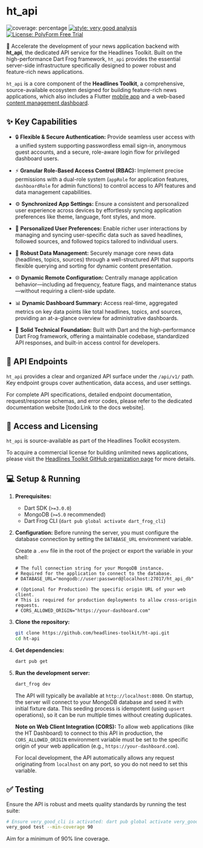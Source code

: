 # ht_api

![coverage: percentage](https://img.shields.io/badge/coverage-xx-green)
[![style: very good analysis](https://img.shields.io/badge/style-very_good_analysis-B22C89.svg)](https://pub.dev/packages/very_good_analysis)
[![License: PolyForm Free Trial](https://img.shields.io/badge/License-PolyForm%20Free%20Trial-blue)](https://polyformproject.org/licenses/free-trial/1.0.0)

🚀 Accelerate the development of your news application backend with **ht_api**, the
dedicated API service for the Headlines Toolkit. Built on the high-performance
Dart Frog framework, `ht_api` provides the essential server-side infrastructure
specifically designed to power robust and feature-rich news applications.

`ht_api` is a core component of the **Headlines Toolkit**, a comprehensive,
source-available ecosystem designed for building feature-rich news
applications, which also includes a Flutter [mobile app](https://github.com/headlines-toolkit/ht-main) and a web-based [content
management dashboard](https://github.com/headlines-toolkit/ht-dashboard).

## ✨ Key Capabilities

*   🔒 **Flexible & Secure Authentication:** Provide seamless user access with
    a unified system supporting passwordless email sign-in, anonymous guest
    accounts, and a secure, role-aware login flow for privileged dashboard
    users.

*   ⚡️ **Granular Role-Based Access Control (RBAC):** Implement precise
    permissions with a dual-role system (`appRole` for application features,
    `dashboardRole` for admin functions) to control access to API features
    and data management capabilities.

*   ⚙️ **Synchronized App Settings:** Ensure a consistent and personalized user
    experience across devices by effortlessly syncing application preferences
    like theme, language, font styles, and more.

*   👤 **Personalized User Preferences:** Enable richer user interactions by
    managing and syncing user-specific data such as saved headlines, followed
    sources, and followed topics tailored to individual users.

*   💾 **Robust Data Management:** Securely manage core news data (headlines,
    topics, sources) through a well-structured API that supports flexible
    querying and sorting for dynamic content presentation.

*   🌐 **Dynamic Remote Configuration:** Centrally manage application
    behavior—including ad frequency, feature flags, and maintenance status—without
    requiring a client-side update.

*   📊 **Dynamic Dashboard Summary:** Access real-time, aggregated metrics on
    key data points like total headlines, topics, and sources, providing
    an at-a-glance overview for administrative dashboards.

*   🔧 **Solid Technical Foundation:** Built with Dart and the high-performance
    Dart Frog framework, offering a maintainable codebase, standardized API
    responses, and built-in access control for developers.

## 🔌 API Endpoints

`ht_api` provides a clear and organized API surface under the `/api/v1/` path.
Key endpoint groups cover authentication, data access, and user settings.

For complete API specifications, detailed endpoint documentation,
request/response schemas, and error codes, please refer to the dedicated
documentation website [todo:Link to the docs website].

## 🔑 Access and Licensing

`ht_api` is source-available as part of the Headlines Toolkit ecosystem.

To acquire a commercial license for building unlimited news applications, please visit 
the [Headlines Toolkit GitHub organization page](https://github.com/headlines-toolkit)
for more details.

## 💻 Setup & Running

1.  **Prerequisites:**
    *   Dart SDK (`>=3.0.0`)
    *   MongoDB (`>=5.0` recommended)
    *   Dart Frog CLI (`dart pub global activate dart_frog_cli`)

2.  **Configuration:**
    Before running the server, you must configure the database connection by
    setting the `DATABASE_URL` environment variable.

    Create a `.env` file in the root of the project or export the variable in
    your shell:
    ```shell
    # The full connection string for your MongoDB instance.
    # Required for the application to connect to the database.
    # DATABASE_URL="mongodb://user:password@localhost:27017/ht_api_db"

    # (Optional for Production) The specific origin URL of your web client.
    # This is required for production deployments to allow cross-origin requests.
    # CORS_ALLOWED_ORIGIN="https://your-dashboard.com"
    ```

3.  **Clone the repository:**
    ```bash
    git clone https://github.com/headlines-toolkit/ht-api.git
    cd ht-api
    ```
4.  **Get dependencies:**
    ```bash
    dart pub get
    ```
5.  **Run the development server:**
    ```bash
    dart_frog dev
    ```
    The API will typically be available at `http://localhost:8080`. On startup,
    the server will connect to your MongoDB database and seed it with initial
    fixture data. This seeding process is idempotent (using `upsert`
    operations), so it can be run multiple times without creating duplicates.


    **Note on Web Client Integration (CORS):** To allow web applications (like
    the HT Dashboard) to connect to this API in production, the
    `CORS_ALLOWED_ORIGIN` environment variable must be set to the specific
    origin of your web application (e.g., `https://your-dashboard.com`).

    For local development, the API automatically allows any request
    originating from `localhost` on any port, so you do not need to set this
    variable.

## ✅ Testing

Ensure the API is robust and meets quality standards by running the test suite:

```bash
# Ensure very_good_cli is activated: dart pub global activate very_good_cli
very_good test --min-coverage 90
```

Aim for a minimum of 90% line coverage.
